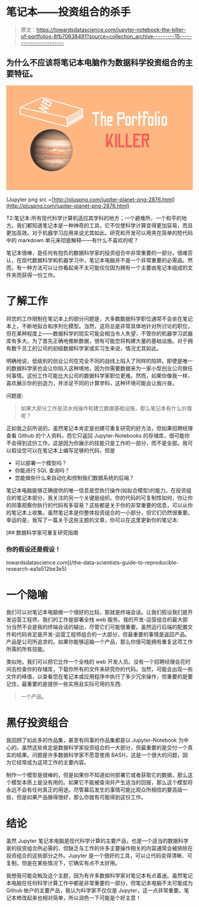 # 笔记本——投资组合的杀手

> 原文：<https://towardsdatascience.com/jupyter-notebook-the-killer-of-portfolios-8fb70638491?source=collection_archive---------15----------------------->

## 为什么不应该将笔记本电脑作为数据科学投资组合的主要特征。

![](img/c6de67b3e4042cb44db4f00585ac79ee.png)

(Jupyter png src =[http://pluspng.com/jupiter-planet-png-2876.html](http://pluspng.com/jupiter-planet-png-2876.html)

T2:笔记本:所有现代科学计算机适应其学科的地方；一个避难所，一个和平的地方。我们都知道笔记本是一种神奇的工具，它不仅使科学计算变得更加容易，而且更加高效。对于机器学习应用来说尤其如此。研究和开发可以用夹在简单的短代码中的 markdown 单元来彻底解释——有什么不喜欢的呢？

笔记本很棒，是任何有抱负的数据科学家的投资组合中非常重要的一部分。很难否认，在现代数据科学和机器学习中，笔记本电脑并不是一个非常重要的必需品。然而，有一种方法可以让你看起来不太可能仅仅因为拥有一个主要由笔记本组成的文件夹而获得一份工作。

# 了解工作

将您的工作限制在笔记本上的部分问题是，大多数数据科学职位通常不会坐在笔记本上，不断地拟合和序列化模型。当然，这将总是非常具体地针对所讨论的职位，但在某种程度上——数据科学的现实可能会相当令人失望，不管你的机器学习武器库有多大。为了首先正确地推断数据，很有可能您将构建大量的基础设施。对于拥有数千员工的公司的初级数据科学家或实习生来说，情况尤其如此。

明确地说，低级别的创业公司在完全不同的战线上陷入了同样的陷阱。即使是唯一的数据科学家也会让你陷入这种境地，因为你需要数据来为一家小型创业公司做任何事情。这份工作可能比大公司的数据科学家职位更难。然而，如果你像我一样，喜欢展示你的创造力，并涉足不同的计算学科，这种环境可能会让我兴奋。

问题是:

> 如果大部分工作是流水线操作和建立数据基础设施，那么笔记本有什么价值呢？

正如我之前所说的，虽然笔记本肯定是创建可重复研究的好方法，但如果招聘经理查看 Github 的个人资料，而它只返回 Jupyter-Notebooks 的存储库，很可能你不会得到这份工作。这是因为你展示的技能只是工作的一部分，而不是全部。我可以假设您可以在笔记本上编写足够的代码，但是

*   可以部署一个模型吗？
*   你能进行 SQL 查询吗？
*   您能做些什么来自动化和控制我们数据系统的后端？

笔记本电脑能够正确提供的唯一信息是您执行操作(如拟合模型)的能力。在投资组合的笔记本部分，我关注的另一个关键是组织。你的代码的可复制性如何，你让你的同事观察你执行的代码有多容易？这些都是关于你的非常重要的信息，可以从你的笔记本上收集。虽然笔记本是你整体投资组合的一小部分，但它们仍然很重要。幸运的是，我写了一篇关于这些主题的文章，你可以在这里更新你的笔记本:

[](/the-data-scientists-guide-to-reproducible-research-ea1a512be3e5) [## 数据科学家可重复研究指南

### 你的假设还是假设！

towardsdatascience.com](/the-data-scientists-guide-to-reproducible-research-ea1a512be3e5) 

# 一个隐喻

我们可以对笔记本电脑做一个很好的比较，那就是终端会话。让我们假设我们是开发运营工程师，我们的工作是部署全栈 web 服务。我的开发-运营组合的最大部分当然不会是我的终端会话的输出，尽管它们可能很重要。虽然运行后端的配置文件和代码肯定是开发-运营工程师组合的一大部分，但最重要的事情是返回产品。产品是公司所追求的。如果你能够运输一个产品，那么你很可能拥有重复这项工作所需的所有技能。

类似地，我们可以把它比作一个全栈的 web 开发人员。没有一个招聘经理会花时间去检查你的存储库，下载你所有的文件来研究你的代码。当然，可能会出现一些文件的峰值，以查看您在笔记本或应用程序中执行了多少冗余操作，但重要的是要记住，最重要的是提供一些实用且实际可用的东西:

> 一个产品。

# 黑仔投资组合

我回顾了如此多的作品集，甚至有同事的作品集都是以 Jupyter-Notebook 为中心的。虽然这些肯定是数据科学家投资组合的一大部分，但最重要的是交付一个真实的结果。问题是许多数据科学家不愿意使用 BASH，这是一个很大的问题，因为它经常成为这项工作的主要内容。

制作一个模型是很棒的，但是如果你不知道如何部署它或者获取它的数据，那么这个模型本质上是没有用的。如果它不能被查询并产生适当的回报，那么这个模型将永远不会有任何真正的用途。尽管幕后发生的事情可能比观众所相信的要高级一些，但是如果产品做得很好，那么你就有可能得到这份工作。

# 结论

虽然 Jupyter 笔记本电脑是现代科学计算的主要产品，也是一个适当的数据科学家的投资组合所必需的，但缺乏与工作的许多主要操作相关的内容通常会被排除在投资组合的这些部分之外。Jupyter 是一个很好的工具，可以让代码变得清晰、可复制，但是在某些情况下，它确实有点不太好用。

我想我可能会触及这个主题，因为有许多数据科学家对笔记本有点着迷。虽然笔记本电脑在任何科学计算工作中都是非常重要的一部分，但笔记本电脑不太可能成为 Github 帐户的主要产品，我认为科学家不仅仅是 Jupyter，这一点非常重要。笔记本修改起来也相对简单，所以润色一下可能是个好主意！
